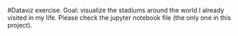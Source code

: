 #Dataviz exercise. 
Goal: visualize the stadiums around the world I already visited in my life.
Please check the jupyter notebook file (the only one in this project).
